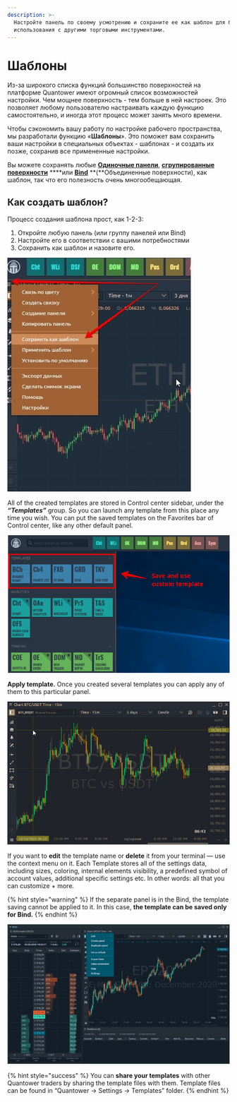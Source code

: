```yaml
---
description: >-
  Настройте панель по своему усмотрению и сохраните ее как шаблон для быстрого
  использования с другими торговыми инструментами.
---
```


# Шаблоны

Из-за широкого списка функций большинство поверхностей на платформе Quantower имеют огромный список возможностей настройки. Чем мощнее поверхность - тем больше в ней настроек. Это позволяет любому пользователю настраивать каждую функцию самостоятельно, и иногда этот процесс может занять много времени.

Чтобы сэкономить вашу работу по настройке рабочего пространства, мы разработали функцию «**Шаблоны**». Это поможет вам сохранить ваши настройки в специальных объектах - шаблонах - и создать их позже, сохранив все примененные настройки.

Вы можете сохранять любые [**Одиночные панели**](https://app.gitbook.com/@quantower/s/quantower-ru/~/drafts/-MaEToFHUmH6IcARPyfA/general-settings/standalone-panels), [**сгрупированные поверхности**](https://app.gitbook.com/@quantower/s/quantower-ru/~/drafts/-MaEToFHUmH6IcARPyfA/general-settings/group-of-panels) ****или [**Bind**](binds.md) **\(**Объединенные поверхности\), как шаблон, так что его полезность очень многообещающая. 

## Как создать шаблон?

Процесс создания шаблона прост, как 1-2-3:

1. Откройте любую панель \(или группу панелей или  Bind\)
2. Настройте его в соответствии с вашими потребностями
3. Сохранить как шаблон и назовите его.

![&#x41F;&#x430;&#x440;&#x430;&#x43C;&#x435;&#x442;&#x440; &#xAB;&#x421;&#x43E;&#x445;&#x440;&#x430;&#x43D;&#x438;&#x442;&#x44C; &#x43A;&#x430;&#x43A; &#x448;&#x430;&#x431;&#x43B;&#x43E;&#x43D;&#xBB; &#x432; &#x43A;&#x43E;&#x43D;&#x442;&#x435;&#x43A;&#x441;&#x442;&#x43D;&#x43E;&#x43C; &#x43C;&#x435;&#x43D;&#x44E; &#x43F;&#x430;&#x43D;&#x435;&#x43B;&#x438;.](../.gitbook/assets/sokhranit-kak-shablon.jpg)

All of the created templates are stored in Control center sidebar, under the _**“Templates”**_ group. So you can launch any template from this place any time you wish. You can put the saved templates on the Favorites bar of Control center, like any other default panel.

![Templates section in Control center sidebar](../.gitbook/assets/templates.png)

**Apply template.** Once you created several templates you can apply any of them to this particular panel.

![](../.gitbook/assets/templates.gif)

If you want to **edit** the template name or **delete** it from your terminal — use the context menu on it. Each Template stores all of the settings data, including sizes, coloring, internal elements visibility, a predefined symbol of account values, additional specific settings etc. In other words: all that you can customize + more.

{% hint style="warning" %}
If the separate panel is in the Bind, the template saving cannot be applied to it. In this case, **the template can be saved only for Bind.**
{% endhint %}

![](../.gitbook/assets/image%20%2850%29.png)

{% hint style="success" %}
You can **share your templates** with other Quantower traders by sharing the template files with them. Template files can be found in “Quantower -&gt; Settings -&gt; Templates” folder.
{% endhint %}

